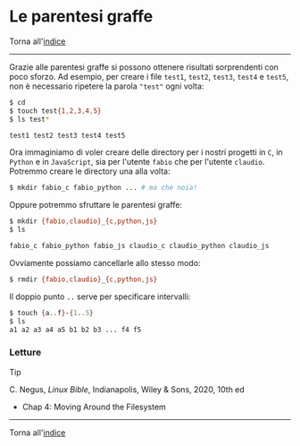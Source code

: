 # Le parentesi graffe

Torna all'[indice](../toc.md)

---

Grazie alle parentesi graffe si possono ottenere risultati sorprendenti con poco sforzo. Ad esempio, per creare i file `test1`, `test2`, `test3`, `test4` e `test5`, non è necessario ripetere la parola `"test"` ogni volta:

```bash
$ cd
$ touch test{1,2,3,4,5}
$ ls test*

test1 test2 test3 test4 test5
```

Ora immaginiamo di voler creare delle directory per i nostri progetti in `C`, in `Python` e in `JavaScript`, sia per l'utente `fabio` che per l'utente `claudio`. Potremmo creare le directory una alla volta:

```bash
$ mkdir fabio_c fabio_python ... # ma che noia!
```

Oppure potremmo sfruttare le parentesi graffe:

```bash
$ mkdir {fabio,claudio}_{c,python,js}
$ ls

fabio_c fabio_python fabio_js claudio_c claudio_python claudio_js
```

Ovviamente possiamo cancellarle allo stesso modo:

```bash
$ rmdir {fabio,claudio}_{c,python,js}
```

Il doppio punto `..` serve per specificare intervalli:

```bash
$ touch {a..f}-{1..5}
$ ls
a1 a2 a3 a4 a5 b1 b2 b3 ... f4 f5
```

### Letture

> [!TIP]
> C. Negus, _Linux Bible_, Indianapolis, Wiley &amp; Sons, 2020, 10th ed
>
> - Chap 4: Moving Around the Filesystem

---

Torna all'[indice](../toc.md)
